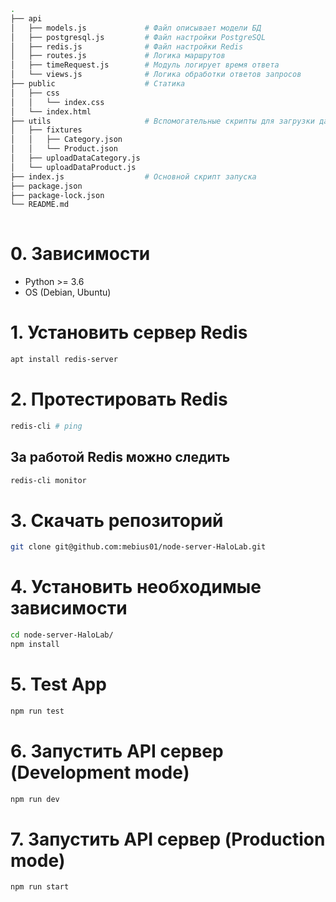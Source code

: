 ```bash
.
├── api
│   ├── models.js             # Файл описывает модели БД
│   ├── postgresql.js         # Файл настройки PostgreSQL
│   ├── redis.js              # Файл настройки Redis
│   ├── routes.js             # Логика маршрутов
│   ├── timeRequest.js        # Модуль логирует время ответа
│   └── views.js              # Логика обработки ответов запросов
├── public                    # Статика
│   ├── css
│   │   └── index.css
│   └── index.html
├── utils                     # Вспомогательные скрипты для загрузки данных в БД
│   ├── fixtures
│   │   ├── Category.json
│   │   └── Product.json
│   ├── uploadDataCategory.js
│   └── uploadDataProduct.js
├── index.js                  # Основной скрипт запуска
├── package.json
├── package-lock.json
└── README.md
 
```

# 0. Зависимости
 * Python >= 3.6
 * OS (Debian, Ubuntu)

# 1. Установить сервер Redis
```bash
apt install redis-server
```
# 2. Протестировать Redis
```bash
redis-cli # ping
```
## За работой Redis можно следить
```bash
redis-cli monitor
```
# 3. Скачать репозиторий 
```bash
git clone git@github.com:mebius01/node-server-HaloLab.git
```
# 4. Установить необходимые зависимости
```bash
cd node-server-HaloLab/
npm install
```
# 5. Test App
```bash
npm run test
```
# 6. Запустить API сервер (Development mode)
```bash
npm run dev
```
# 7. Запустить API сервер (Production mode)
```bash
npm run start
```